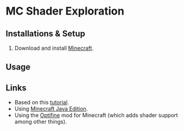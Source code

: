 # MC Shader Exploration

## Installations & Setup

1. Download and install [Minecraft](https://www.minecraft.net/download).

## Usage

## Links

* Based on this [tutorial](https://github.com/saada2006/MinecraftShaderProgramming).
* Using [Minecraft Java Edition](https://www.minecraft.net/download).
* Using the [Optifine](https://optifine.net/downloads) mod for Minecraft (which adds shader support among other things).
